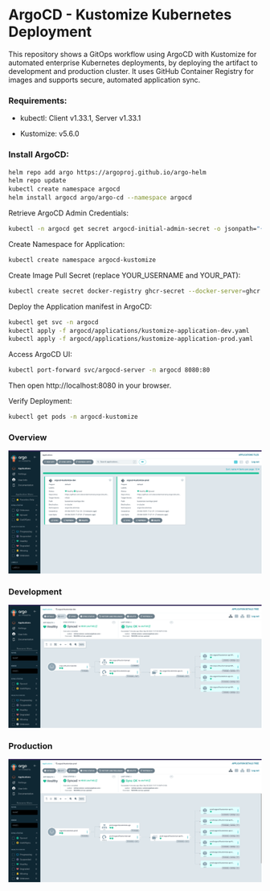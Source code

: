 
# ArgoCD - Kustomize Kubernetes Deployment

This repository shows a GitOps workflow using ArgoCD with Kustomize for automated enterprise Kubernetes deployments, by deploying the artifact to development and production cluster. It uses GitHub Container Registry for images and supports secure, automated application sync.

### Requirements:
- kubectl: Client v1.33.1, Server v1.33.1

- Kustomize: v5.6.0

[//]: # (- Helm: v3.18.6)

### Install ArgoCD: 

```bash
helm repo add argo https://argoproj.github.io/argo-helm 
helm repo update 
kubectl create namespace argocd 
helm install argocd argo/argo-cd --namespace argocd
```

Retrieve ArgoCD Admin Credentials: 
```bash
kubectl -n argocd get secret argocd-initial-admin-secret -o jsonpath="{.data.password}" | base64 -d
```

Create Namespace for Application: 
```bash
kubectl create namespace argocd-kustomize
```

Create Image Pull Secret (replace YOUR_USERNAME and YOUR_PAT): 
```bash
kubectl create secret docker-registry ghcr-secret --docker-server=ghcr.io --docker-username=YOUR_USERNAME --docker-password=YOUR_PAT --namespace=argocd-kustomize
```


Deploy the Application manifest in ArgoCD: 

```bash
kubectl get svc -n argocd 
kubectl apply -f argocd/applications/kustomize-application-dev.yaml
kubectl apply -f argocd/applications/kustomize-application-prod.yaml
```

Access ArgoCD UI: 
```bash
kubectl port-forward svc/argocd-server -n argocd 8080:80 
```

Then open http://localhost:8080 in your browser.

Verify Deployment: 
```bash
kubectl get pods -n argocd-kustomize
```

### Overview
![img.png](img/overview.png)

### Development
![img.png](img/dev.png)

### Production
![img.png](img/prod.png)





 